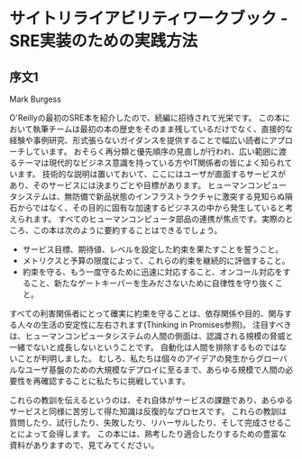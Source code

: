 # サイトリライアビリティワークブック - SRE実装のための実践方法

## 序文1

Mark Burgess

O'Reillyの最初のSRE本を紹介したので、続編に招待されて光栄です。
この本において執筆チームは最初の本の歴史をそのまま残しているだけでなく、直接的な経験や事例研究、形式張らないガイダンスを提供することで幅広い読者にアプローチしています。
おそらく再分類と優先順序の見直しが行われ、広い範囲に渡るテーマは現代的なビジネス意識を持っている方やIT関係者の皆によく知られています。
技術的な説明は置いておいて、ここにはユーザが直面するサービスがあり、そのサービスには決まりごとや目標があります。
ヒューマンコンピュータシステムは、無防備で新品状態のインフラストラクチャに激突する見知らぬ隕石からではなく、その目的に固有な加速するビジネスの中から発生していると考えられます。
すべてのヒューマンコンピュータ部品の連携が焦点です。実際のところ、この本は次のように要約することはできるでしょう。

* サービス目標、期待値、レベルを設定した約束を果たすことを誓うこと。
* メトリクスと予算の限度によって、これらの約束を継続的に評価すること。
* 約束を守る、もう一度守るために迅速に対応すること、オンコール対応をすること、新たなゲートキーパーを生みださないために自律性を守り抜くこと。

すべての利害関係者にとって確実に約束を守ることは、依存関係や目的、関与する人々の生活の安定性に左右されます(Thinking in Promises参照)。
注目すべきは、ヒューマンコンピュータシステムの人間の側面は、認識される規模の脅威と一緒でないと成長しないということです。
自動化は人間を排除するものではないことが判明しました。
むしろ、私たちは個々のアイデアの発生からグローバルなユーザ基盤のための大規模なデプロイに至るまで、あらゆる規模で人間の必要性を再確認することに私たちに挑戦しています。

これらの教訓を伝えるというのは、それ自体がサービスの課題であり、あらゆるサービスと同様に苦労して得た知識は反復的なプロセスです。
これらの教訓は質問したり、試行したり、失敗したり、リハーサルしたり、そして完成させることによって会得します。
この本には、熟考したり適合したりするための豊富な資料がありますので、見てみてください。